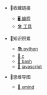 
* :link:收藏链接

  * [:desktop_computer: 编程](program.md)
  * [:hammer_and_wrench: 工具](tool.md)

* :memo:知识积累

    * [:books: python](python.md)
    * [:blue_book: c](c.md)
    * [:notebook: bash](bash.md)
    * [:green_book: javascript](bash.md)
    
* :lollipop:思维导图

    * [:scroll: xmind](xmind.md)
